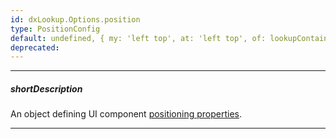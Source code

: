 ```yaml
---
id: dxLookup.Options.position
type: PositionConfig
default: undefined, { my: 'left top', at: 'left top', of: lookupContainer } (Material)
deprecated: 
---
```

---
##### shortDescription
An object defining UI component [positioning properties](/api-reference/50%20Common/Object%20Structures/positionConfig '/Documentation/ApiReference/Common/Object_Structures/PositionConfig/').

---
